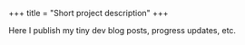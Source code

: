 +++
title = "Short project description"
+++

Here I publish my tiny dev blog posts, progress updates, etc.